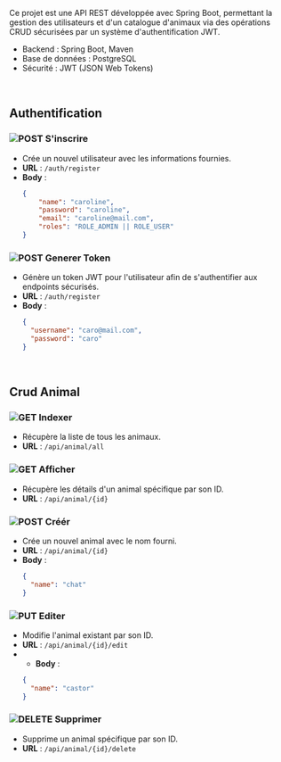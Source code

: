 Ce projet est une API REST développée avec Spring Boot, permettant la gestion des utilisateurs et d'un catalogue d'animaux via des opérations CRUD sécurisées par un système d'authentification JWT.

- Backend : Spring Boot, Maven
- Base de données : PostgreSQL
- Sécurité : JWT (JSON Web Tokens)
 <br>
 
## Authentification

### ![POST](https://img.shields.io/badge/POST-blue) S'inscrire
- Crée un nouvel utilisateur avec les informations fournies.
- **URL** : `/auth/register`
- **Body** :
  ```json
  {
      "name": "caroline",
      "password": "caroline",
      "email": "caroline@mail.com",
      "roles": "ROLE_ADMIN || ROLE_USER"
  }

### ![POST](https://img.shields.io/badge/POST-blue) Generer Token
- Génère un token JWT pour l'utilisateur afin de s'authentifier aux endpoints sécurisés.
- **URL** : `/auth/register`
- **Body** :
  ```json
  {
    "username": "caro@mail.com",
    "password": "caro"
  }
<br>

## Crud Animal

### ![GET](https://img.shields.io/badge/GET-brightgreen) Indexer
- Récupère la liste de tous les animaux.
- **URL** : `/api/animal/all`

 
### ![GET](https://img.shields.io/badge/GET-brightgreen) Afficher
- Récupère les détails d'un animal spécifique par son ID.
- **URL** : `/api/animal/{id}`

### ![POST](https://img.shields.io/badge/POST-blue) Créér
- Crée un nouvel animal avec le nom fourni.
- **URL** : `/api/animal/{id}`
- **Body** :
  ```json
  {
    "name": "chat"
  }

### ![PUT](https://img.shields.io/badge/PUT-orange) Editer
- Modifie l'animal existant par son ID.
- **URL** : `/api/animal/{id}/edit`
- - **Body** :
  ```json
  {
    "name": "castor"
  }

### ![DELETE](https://img.shields.io/badge/DELETE-red) Supprimer
- Supprime un animal spécifique par son ID.
- **URL** : `/api/animal/{id}/delete`

